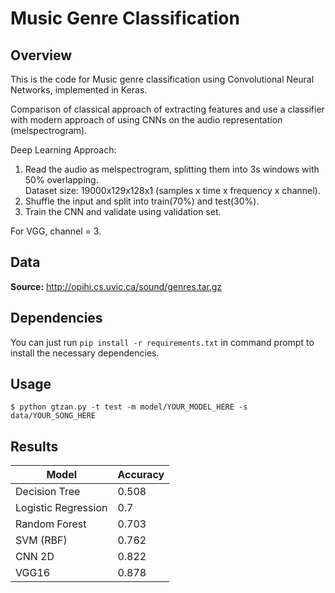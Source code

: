 # Music Genre Classification


## Overview

This is the code for Music genre classification using Convolutional Neural Networks, implemented in Keras.

Comparison of classical approach of extracting features and use a classifier with modern approach of using CNNs on the audio representation (melspectrogram).

Deep Learning Approach:
1. Read the audio as melspectrogram, splitting them into 3s windows with 50% overlapping.
<br>Dataset size: 19000x129x128x1 (samples x time x frequency x channel).
2. Shuffle the input and split into train(70%) and test(30%).
3. Train the CNN and validate using validation set.


For VGG, channel = 3.


## Data

**Source:** http://opihi.cs.uvic.ca/sound/genres.tar.gz


## Dependencies

You can just run ``pip install -r requirements.txt`` in command prompt to install the necessary dependencies.

## Usage

``$ python gtzan.py -t test -m model/YOUR_MODEL_HERE -s data/YOUR_SONG_HERE``


## Results


|Model		    |Accuracy|
|-------------------|--------|
|Decision Tree      |0.508   |
|Logistic Regression|0.7     |
|Random Forest      |0.703   |
|SVM (RBF)   	    |0.762   |
|CNN 2D   	    |0.822   |
|VGG16   	    |0.878   |